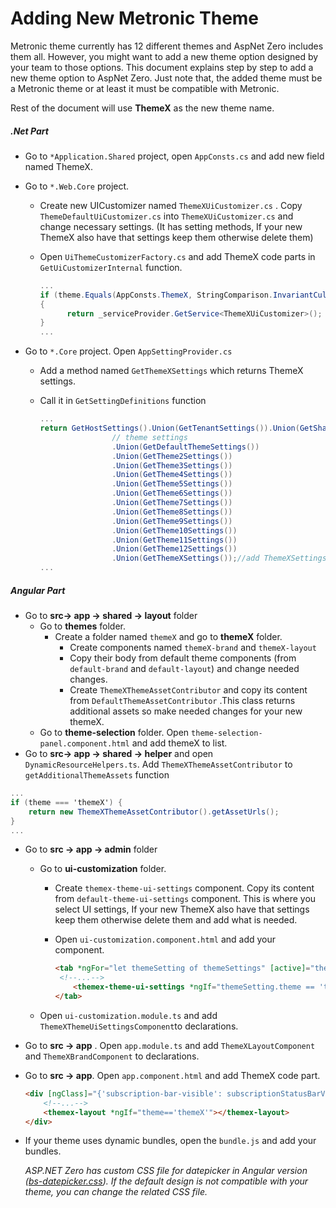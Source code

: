 # Adding New Metronic Theme

Metronic theme currently has 12 different themes and AspNet Zero includes them all. However, you might want to add a new theme option designed by your team to those options. This document explains step by step to add a new theme option to AspNet Zero. Just note that, the added theme must be a Metronic theme or at least it must be compatible with Metronic.

Rest of the document will use **ThemeX** as the new theme name.

##### 		*.Net Part*

* Go to  `*Application.Shared` project, open `AppConsts.cs`  and add new field named ThemeX. 

* Go to `*.Web.Core` project.

  - Create new UICustomizer named `ThemeXUiCustomizer.cs` . Copy `ThemeDefaultUiCustomizer.cs` into  `ThemeXUiCustomizer.cs` and change necessary settings. (It has setting methods, If your new ThemeX also have that settings keep them otherwise delete them)

  - Open `UiThemeCustomizerFactory.cs` and add ThemeX code parts in `GetUiCustomizerInternal` function.

    ```csharp
    ...
    if (theme.Equals(AppConsts.ThemeX, StringComparison.InvariantCultureIgnoreCase))
    {
          return _serviceProvider.GetService<ThemeXUiCustomizer>();
    }
    ...
    ```

* Go to `*.Core`  project. Open `AppSettingProvider.cs` 

  - Add a method named `GetThemeXSettings`  which returns ThemeX settings.

  - Call it in `GetSettingDefinitions` function

    ```csharp
    ... 
    return GetHostSettings().Union(GetTenantSettings()).Union(GetSharedSettings())
                    // theme settings
                    .Union(GetDefaultThemeSettings())
                    .Union(GetTheme2Settings())
                    .Union(GetTheme3Settings())
                    .Union(GetTheme4Settings())
                    .Union(GetTheme5Settings())
                    .Union(GetTheme6Settings())
                    .Union(GetTheme7Settings())
                    .Union(GetTheme8Settings())
                    .Union(GetTheme9Settings())
                    .Union(GetTheme10Settings())
                    .Union(GetTheme11Settings())
                    .Union(GetTheme12Settings())
                    .Union(GetThemeXSettings());//add ThemeXSettings
    ...
    ```



##### *Angular Part*

* Go to  **src-> app -> shared -> layout** folder
  * Go to **themes** folder.
    * Create a folder named `themeX` and go to **themeX** folder.
      * Create components named  `themeX-brand` and `themeX-layout`
      * Copy their body from default theme components (from `default-brand` and `default-layout`) and change needed changes.
      * Create `ThemeXThemeAssetContributor` and copy its content from `DefaultThemeAssetContributor` .This class returns additional assets so make needed changes for your new themeX.
  * Go to **theme-selection** folder. Open `theme-selection-panel.component.html` and add themeX to list.
* Go to **src-> app -> shared -> helper**  and open `DynamicResourceHelpers.ts`. Add `ThemeXThemeAssetContributor` to `getAdditionalThemeAssets` function

```csharp
...
if (theme === 'themeX') {
	return new ThemeXThemeAssetContributor().getAssetUrls();
}
...
```

* Go to **src -> app -> admin** folder

  * Go to **ui-customization** folder.

    * Create `themex-theme-ui-settings` component. Copy its content from `default-theme-ui-settings` component. This is where you select UI settings, If your new ThemeX also have that settings keep them otherwise delete them and add what is needed.

    * Open `ui-customization.component.html` and add your component.

      

      ```html
      <tab *ngFor="let themeSetting of themeSettings" [active]="themeSetting.theme == currentThemeName">
       <!--...-->
          <themex-theme-ui-settings *ngIf="themeSetting.theme == 'themeX'" [settings]="themeSetting"></themex-theme-ui-settings>
      </tab>
      ```

  * Open `ui-customization.module.ts` and add `ThemeXThemeUiSettingsComponent`to declarations.

* Go to **src -> app** . Open `app.module.ts` and add `ThemeXLayoutComponent` and `ThemeXBrandComponent` to declarations.

* Go to **src -> app**. Open `app.component.html` and add ThemeX code part.

  ```html
  <div [ngClass]="{'subscription-bar-visible': subscriptionStatusBarVisible()}">
      <!--...-->
      <themex-layout *ngIf="theme=='themeX'"></themex-layout>
  </div>
  ```

* If your theme uses dynamic bundles, open the `bundle.js` and add your bundles.

  _ASP.NET Zero has custom CSS file for datepicker in Angular version ([bs-datepicker.css](https://github.com/aspnetzero/aspnet-zero-core/blob/dev/angular/src/assets/ngx-bootstrap/bs-datepicker.css)). If the default design is not compatible with your theme, you can change the related CSS file._
